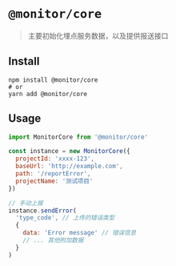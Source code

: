 # `@monitor/core`


> 主要初始化埋点服务数据，以及提供报送接口


## Install

```shell
npm install @monitor/core
# or
yarn add @monitor/core
```

## Usage

```javascript
import MonitorCore from '@monitor/core'

const instance = new MonitorCore({
  projectId: 'xxxx-123',
  baseUrl: 'http://example.com',
  path: '/reportError',
  projectName: '测试项目'
})

// 手动上报
instance.sendError(
  'type_code', // 上传的错误类型
  {
    data: 'Error message' // 错误信息
    // ... 其他附加数据
  }
)

```
